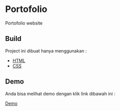 
# Portofolio
Portofolio website
## Build

Project ini dibuat hanya menggunakan : 

- [HTML](https://html.spec.whatwg.org/)
- [CSS](https://www.w3.org/TR/CSS/#css)



## Demo

Anda bisa melihat demo dengan klik link dibawah ini :

[Demo](https://wisnushaputra.github.io/)
